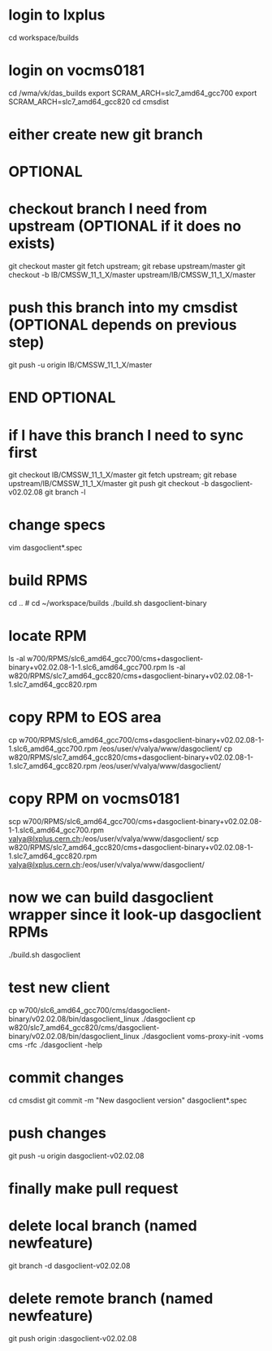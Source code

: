 # login to lxplus
cd workspace/builds
# login on vocms0181
cd /wma/vk/das_builds
export SCRAM_ARCH=slc7_amd64_gcc700
export SCRAM_ARCH=slc7_amd64_gcc820
cd cmsdist
# either create new git branch

# OPTIONAL
# checkout branch I need from upstream (OPTIONAL if it does no exists)
git checkout master
git fetch upstream; git rebase upstream/master
git checkout -b IB/CMSSW_11_1_X/master upstream/IB/CMSSW_11_1_X/master
# push this branch into my cmsdist (OPTIONAL depends on previous step)
git push -u origin IB/CMSSW_11_1_X/master
# END  OPTIONAL

# if I have this branch I need to sync first
git checkout IB/CMSSW_11_1_X/master
git fetch upstream; git rebase upstream/IB/CMSSW_11_1_X/master
git push
git checkout -b dasgoclient-v02.02.08
git branch -l

# change specs
vim dasgoclient*.spec

# build RPMS
cd .. # cd ~/workspace/builds
./build.sh dasgoclient-binary

# locate RPM
ls -al w700/RPMS/slc6_amd64_gcc700/cms+dasgoclient-binary+v02.02.08-1-1.slc6_amd64_gcc700.rpm
ls -al w820/RPMS/slc7_amd64_gcc820/cms+dasgoclient-binary+v02.02.08-1-1.slc7_amd64_gcc820.rpm

# copy RPM to EOS area
cp w700/RPMS/slc6_amd64_gcc700/cms+dasgoclient-binary+v02.02.08-1-1.slc6_amd64_gcc700.rpm /eos/user/v/valya/www/dasgoclient/
cp w820/RPMS/slc7_amd64_gcc820/cms+dasgoclient-binary+v02.02.08-1-1.slc7_amd64_gcc820.rpm /eos/user/v/valya/www/dasgoclient/
# copy RPM on vocms0181
scp w700/RPMS/slc6_amd64_gcc700/cms+dasgoclient-binary+v02.02.08-1-1.slc6_amd64_gcc700.rpm valya@lxplus.cern.ch:/eos/user/v/valya/www/dasgoclient/
scp w820/RPMS/slc7_amd64_gcc820/cms+dasgoclient-binary+v02.02.08-1-1.slc7_amd64_gcc820.rpm valya@lxplus.cern.ch:/eos/user/v/valya/www/dasgoclient/


# now we can build dasgoclient wrapper since it look-up dasgoclient RPMs
./build.sh dasgoclient

# test new client
cp w700/slc6_amd64_gcc700/cms/dasgoclient-binary/v02.02.08/bin/dasgoclient_linux ./dasgoclient
cp w820/slc7_amd64_gcc820/cms/dasgoclient-binary/v02.02.08/bin/dasgoclient_linux ./dasgoclient
voms-proxy-init -voms cms -rfc
./dasgoclient -help

# commit changes
cd cmsdist
git commit -m "New dasgoclient version" dasgoclient*.spec

# push changes
git push -u origin dasgoclient-v02.02.08

# finally make pull request

# delete local branch (named newfeature)
git branch -d dasgoclient-v02.02.08
# delete remote branch (named newfeature)
git push origin :dasgoclient-v02.02.08
